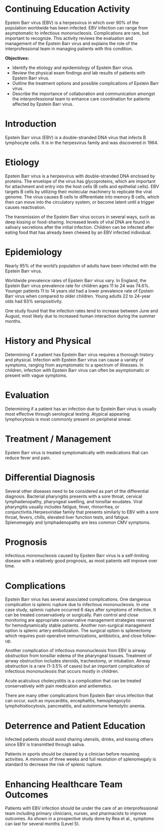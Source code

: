 # Continuing Education Activity

Epstein Barr virus (EBV) is a herpesvirus in which over 90% of the population worldwide has been infected. EBV infection can range from asymptomatic to infectious mononucleosis. Complications are rare, but important to recognize. This activity reviews the evaluation and management of the Epstein Barr virus and explains the role of the interprofessional team in managing patients with this condition.

**Objectives:**
- Identify the etiology and epidemiology of Epstein Barr virus.
- Review the physical exam findings and lab results of patients with Epstein Barr virus.
- Outline the treatment options and possible complications of Epstein Barr virus.
- Describe the importance of collaboration and communication amongst the interprofessional team to enhance care coordination for patients affected by Epstein Barr virus.

# Introduction

Epstein Barr virus (EBV) is a double-stranded DNA virus that infects B lymphocyte cells. It is in the herpesvirus family and was discovered in 1964.

# Etiology

Epstein Barr virus is a herpesvirus with double-stranded DNA enclosed by proteins. The envelope of the virus has glycoproteins, which are important for attachment and entry into the host cells (B cells and epithelial cells). EBV targets B cells by utilizing their molecular machinery to replicate the viral genome. The virus causes B cells to differentiate into memory B cells, which then can move into the circulatory system, or become latent until a trigger causes reactivation.

The transmission of the Epstein Barr virus occurs in several ways, such as deep kissing or food-sharing. Increased levels of viral DNA are found in salivary secretions after the initial infection. Children can be infected after eating food that has already been chewed by an EBV infected individual.

# Epidemiology

Nearly 95% of the world’s population of adults have been infected with the Epstein Barr virus.

Worldwide prevalence rates of Epstein Barr virus vary. In England, the Epstein Barr virus prevalence rate for children ages 11 to 24 was 74.6%. Younger patients 11 to 14 years old had a lower prevalence rate of Epstein Barr virus when compared to older children. Young adults 22 to 24-year olds had 93% seropositivity.

One study found that the infection rates tend to increase between June and August, most likely due to increased human interaction during the summer months.

# History and Physical

Determining if a patient has Epstein Barr virus requires a thorough history and physical. Infection with Epstein Barr virus can cause a variety of symptoms, ranging from asymptomatic to a spectrum of illnesses. In children, infection with Epstein Barr virus can often be asymptomatic or present with vague symptoms.

# Evaluation

Determining if a patient has an infection due to Epstein Barr virus is usually most effective through serological testing. Atypical appearing lymphocytosis is most commonly present on peripheral smear.

# Treatment / Management

Epstein Barr virus is treated symptomatically with medications that can reduce fever and pain.

# Differential Diagnosis

Several other diseases need to be considered as part of the differential diagnosis. Bacterial pharyngitis presents with a sore throat, cervical lymphadenopathy, pharyngeal swelling, and tonsillar exudates. Viral pharyngitis usually includes fatigue, fever, rhinorrhea, or conjunctivitis.Herpesviridae family that presents similarly to EBV with a sore throat, fevers, chills, elevated liver function tests, and fatigue. Splenomegaly and lymphadenopathy are less common CMV symptoms.

# Prognosis

Infectious mononucleosis caused by Epstein Barr virus is a self-limiting disease with a relatively good prognosis, as most patients will improve over time.

# Complications

Epstein Barr virus has several associated complications. One dangerous complication is splenic rupture due to infectious mononucleosis. In one case study, splenic rupture occurred 6 days after symptoms of infection. It can be treated conservatively or surgically. Pain control and close monitoring are appropriate conservative management strategies reserved for hemodynamically stable patients. Another non-surgical management option is splenic artery embolization. The surgical option is splenectomy which requires post-operative immunizations, antibiotics, and close follow-up.

Another complication of infectious mononucleosis from EBV is airway obstruction from tonsillar edema of the pharyngeal tissues. Treatment of airway obstruction includes steroids, tracheotomy, or intubation. Airway obstruction is a rare (1-3.5% of cases) but an important complication of infectious mononucleosis that occurs mostly in children.

Acute acalculous cholecystitis is a complication that can be treated conservatively with pain medication and antiemetics.

There are many other complications from Epstein Barr virus infection that can occur, such as myocarditis, encephalitis, hemophagocytic lymphohistiocytosis, pancreatitis, and autoimmune hemolytic anemia.

# Deterrence and Patient Education

Infected patients should avoid sharing utensils, drinks, and kissing others since EBV is transmitted through saliva.

Patients in sports should be cleared by a clinician before resuming activities. A minimum of three weeks and full resolution of splenomegaly is standard to decrease the risk of splenic rupture.

# Enhancing Healthcare Team Outcomes

Patients with EBV infection should be under the care of an interprofessional team including primary clinicians, nurses, and pharmacists to improve outcomes. As shown in a prospective study done by Rea et al., symptoms can last for several months (Level 5).